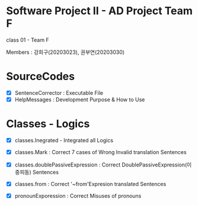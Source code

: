 # Software Project II - AD Project Team F

class 01 - Team F

Members : 강희구(20203023), 권부연(20203030)

# SourceCodes

- [x] SentenceCorrector : Executable File
- [x] HelpMessages : Development Purpose & How to Use

# Classes - Logics
- [x] classes.Inegrated - Integrated all Logics

- [x] classes.Mark : Correct 7 cases of Wrong Invalid translation Sentences
- [x] classes.doublePassiveExpression : Correct DoublePassiveExpression(이중피동) Sentences 
- [x] classes.from : Correct '~from'Expresion translated Sentences
- [x] pronounExporession : Correct Misuses of pronouns
